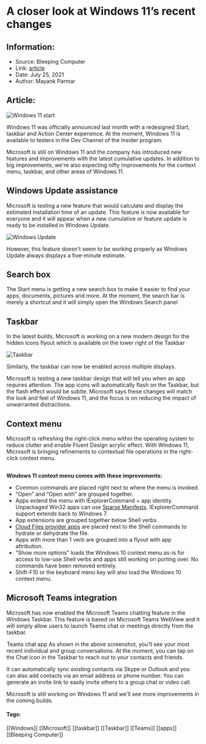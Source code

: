 # A closer look at Windows 11’s recent changes
### 

## Information:
+ Source: Bleeping Computer
+ Link: [article](https://www.bleepingcomputer.com/news/microsoft/a-closer-look-at-windows-11-s-recent-changes/)
+ Date: July 25, 2021
+ Author: Mayank Parmar


## Article:
![Windows 11 start](https://www.bleepstatic.com/content/hl-images/2021/06/24/windows-11-start-menu-dark.jpg)


Windows 11 was officially announced last month with a redesigned Start, taskbar and Action Center experience. At the moment, Windows 11 is available to testers in the Dev Channel of the Insider program.


Microsoft is still on Windows 11 and the company has introduced new features and improvements with the latest cumulative updates. In addition to big improvements, we're also expecting nifty improvements for the context menu, taskbar, and other areas of Windows 11.


Windows Update assistance
-------------------------


Microsoft is testing a new feature that would calculate and display the estimated installation time of an update. This feature is now available for everyone and it will appear when a new cumulative or feature update is ready to be installed in Windows Update.


![Windows Update](https://www.bleepstatic.com/images/news/Microsoft/windows-11/w/windows-update-estimates/Windows-update.jpg)


However, this feature doesn't seem to be working properly as Windows Update always displays a five-minute estimate.


Search box
----------


The Start menu is getting a new search box to make it easier to find your apps, documents, pictures and more. At the moment, the search bar is merely a shortcut and it will simply open the Windows Search panel


Taskbar
-------


In the latest builds, Microsoft is working on a new modern design for the hidden icons flyout which is available on the lower right of the Taskbar  


![Taskbar](https://www.bleepstatic.com/images/news/u/1097497/Windows-10/Flyout.png)


Similarly, the taskbar can now be enabled across multiple displays.


Microsoft is testing a new taskbar design that will tell you when an app requires attention. The app icons will automatically flash on the Taskbar, but the flash effect would be subtle. Microsoft says these changes will match the look and feel of Windows 11, and the focus is on reducing the impact of unwarranted distractions.


Context menu
------------


Microsoft is refreshing the right-click menu within the operating system to reduce clutter and enable Fluent Design acrylic effect. With Windows 11, Microsoft is bringing refinements to contextual file operations in the right-click context menu.


![Windows context](data:image/gif;base64,R0lGODlhAQABAAAAACH5BAEKAAEALAAAAAABAAEAAAICTAEAOw==)


**Windows 11 context menu comes with these improvements:**


* Common commands are placed right next to where the menu is invoked.
* “Open” and “Open with” are grouped together.
* Apps extend the menu with IExplorerCommand + app identity. Unpackaged Win32 apps can use [Sparse Manifests](https://github.com/microsoft/AppModelSamples/tree/master/Samples/SparsePackages). IExplorerCommand support extends back to Windows 7.
* App extensions are grouped together below Shell verbs.
* [Cloud Files provider apps](https://docs.microsoft.com/en-us/windows/win32/cfapi/build-a-cloud-file-sync-engine) are placed next to the Shell commands to hydrate or dehydrate the file.
* Apps with more than 1 verb are grouped into a flyout with app attribution.
* “Show more options” loads the Windows 10 context menu as-is for access to low-use Shell verbs and apps still working on porting over. No commands have been removed entirely.
* Shift-F10 or the keyboard menu key will also load the Windows 10 context menu.


Microsoft Teams integration
---------------------------


Microsoft has now enabled the Microsoft Teams chatting feature in the Windows Taskbar. This feature is based on Microsoft Teams WebView and it will simply allow users to launch Teams chat or meetings directly from the taskbar.


![Teams chat](data:image/gif;base64,R0lGODlhAQABAAAAACH5BAEKAAEALAAAAAABAAEAAAICTAEAOw==)Teams chat app
As shown in the above screenshot, you’ll see your most recent individual and group conversations. At the moment, you can tap on the Chat icon in the Taskbar to reach out to your contacts and friends.


It can automatically sync existing contacts via Skype or Outlook and you can also add contacts via an email address or phone number. You can generate an invite link to easily invite others to a group chat or video call.


Microsoft is still working on Windows 11 and we'll see more improvements in the coming builds.




#### Tags:
[[Windows]] [[Microsoft]] [[taskbar]] [[Taskbar]] [[Teams]] [[apps]] [[Bleeping Computer]]
